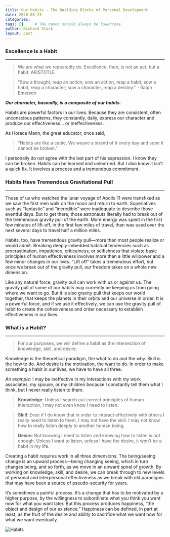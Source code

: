 ```yaml
---
title: Our Habits - The Building Blocks of Personal Development
date: 2020-08-23
categories: 
tags: []     # TAG names should always be lowercase
author: Richard Stock
layout: post
---
```




### Excellence is a Habit

---

> We are what we repeatedly do.
> Excellence, then, is not an act, but a habit.
> ARISTOTLE

>  “Sow a thought, reap an action; sow an action, reap a habit; sow a habit, reap a character; sow a
> character, reap a destiny."  - Ralph Emerson

***Our character, basically, is a composite of our habits.***

Habits are powerful factors in our lives. Because they are consistent, often unconscious patterns, they constantly, daily, express our character and produce our effectiveness... or ineffectiveness.

As Horace Mann, the great educator, once said, 

> “Habits are like a cable. We weave a strand of it every day and soon it cannot be broken.” 

I personally do not agree with the last part of his expression. I know they can be broken. Habits can be learned and unlearned. But I also know it isn’t a quick fix. It involves a process and a tremendous commitment.

### Habits Have Tremendous Gravitational Pull

---

Those of us who watched the lunar voyage of Apollo 11 were transfixed as we saw the first men walk on the moon and return to earth. Superlatives such as “fantastic” and “incredible” were inadequate to describe those eventful days. But to get there, those astronauts literally had to break out of the tremendous gravity pull of the earth. More energy was spent in the first few minutes of lift-off, in the first few miles of travel, than was used over the next several days to travel half a million miles.

Habits, too, have tremendous gravity pull—more than most people realize or would admit. Breaking deeply imbedded habitual tendencies such as procrastination, impatience, criticalness, or selfishness that violate basic principles of human effectiveness involves more than a little willpower and a few minor changes in our lives. “Lift off” takes a tremendous effort, but once we break out of the gravity pull, our freedom takes on a whole new dimension.

Like any natural force, gravity pull can work with us or against us. The gravity pull of some of our habits may currently be keeping us from going where we want to go. But it is also gravity pull that keeps our world together, that keeps the planets in their orbits and our universe in order. It is a powerful force, and if we use it effectively, we can use the gravity pull of habit to create the cohesiveness and order necessary to establish effectiveness in our lives.

### What is a Habit?

---

> For our purposes, we will define a habit as the intersection of knowledge, skill, and desire.

Knowledge is the theoretical paradigm, the what to do and the why. Skill is the how to do. And desire is the motivation, the want to do. In order to make something a habit in our lives, we have to have all three.

*An example*:  I may be ineffective in my interactions with my work associates, my spouse, or my children because I constantly tell them what I think, but I never really listen to them. 

> **Knowledge**: Unless I search out correct principles of human interaction, I may not even know I need to listen.

> **Skill**: Even if I do know that in order to interact effectively with others I really need to listen to them, I may not have the skill. I may not know how to really listen deeply to another human being.
>
> **Desire**: But knowing I need to listen and knowing how to listen is not enough. Unless I want to listen, unless I have the desire, it won’t be a habit in my life.

Creating a habit requires work in all three dimensions. The being/seeing change is an upward process—being changing seeing, which in turn changes being, and so forth, as we move in an upward spiral of growth. By working on knowledge, skill, and desire, we can break through to new levels of personal and interpersonal effectiveness as we break with old paradigms that may have been a source of pseudo-security for years.

It’s sometimes a painful process. It’s a change that has to be motivated by a higher purpose, by the willingness to subordinate what you think you want now for what you want later. But this process produces happiness, “the object and design of our existence.” Happiness can be defined, in part at least, as the
fruit of the desire and ability to sacrifice what we want now for what we want eventually.

![Habits](/home/richards/Development/personal_development/assets/img/sample/habit.jpg)